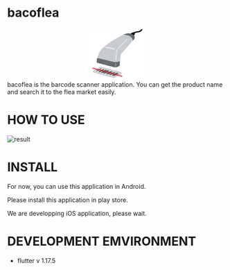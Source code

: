 # bacoflea
<div align="center">
  <img src="icon/icon.png" >
</div>
bacoflea is the barcode scanner application. You can get the product name and search it to the flea market easily.

# HOW TO USE
![result](https://github.com/naonaorange/bacoflea/master/gif/bacoflea_intro_short.gif?raw=true)
# INSTALL
For now, you can use this application in Android.

Please install this application in play store.

We are developping iOS application, please wait.

# DEVELOPMENT EMVIRONMENT

- flutter v 1.17.5
